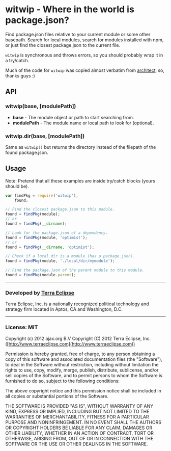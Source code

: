 witwip - Where in the world is package.json?
============================================

Find package.json files relative to your current module or some other basepath.
Search for local modules, search for modules installed with npm, or just find
the closest package.json to the current file.

`witwip` is synchronous and throws errors, so you should probably wrap it in
a try/catch.

Much of the code for `witwip` was copied almost verbatim from [architect](https://github.com/c9/architect), so, thanks guys :)


API
---

### witwip(base, [modulePath])
- **base** - The module object or path to start searching from.
- **modulePath** - The module name or local path to look for (optional).

### witwip.dir(base, [modulePath])
Same as `witwip()` but returns the directory instead of the filepath of the
found package.json.


Usage
-----

Note: Pretend that all these examples are inside try/catch blocks (yours should be).

```js
var findPkg = require('witwip'),
    found;

// Find the closest package.json to this module.
found = findPkg(module);
// or
found = findPkg(__dirname);

// Look for the package.json of a dependency.
found = findPkg(module, 'optimist');
// or
found = findPkg(__dirname, 'optimist');

// Check if a local dir is a module (has a package.json).
found = findPkg(module, './local/dir/mymodule');

// Find the package.json of the parent module to this module.
found = findPkg(module.parent);
```


- - -

### Developed by [Terra Eclipse](http://www.terraeclipse.com)
Terra Eclipse, Inc. is a nationally recognized political technology and
strategy firm located in Aptos, CA and Washington, D.C.

- - -

### License: MIT
Copyright (c) 2012 ajax.org B.V
Copyright (C) 2012 Terra Eclipse, Inc. ([http://www.terraeclipse.com](http://www.terraeclipse.com))

Permission is hereby granted, free of charge, to any person obtaining a copy
of this software and associated documentation files (the "Software"), to deal
in the Software without restriction, including without limitation the rights
to use, copy, modify, merge, publish, distribute, sublicense, and/or sell
copies of the Software, and to permit persons to whom the Software is furnished
to do so, subject to the following conditions:

The above copyright notice and this permission notice shall be included in
all copies or substantial portions of the Software.

THE SOFTWARE IS PROVIDED "AS IS", WITHOUT WARRANTY OF ANY KIND, EXPRESS OR
IMPLIED, INCLUDING BUT NOT LIMITED TO THE WARRANTIES OF MERCHANTABILITY,
FITNESS FOR A PARTICULAR PURPOSE AND NONINFRINGEMENT. IN NO EVENT SHALL THE
AUTHORS OR COPYRIGHT HOLDERS BE LIABLE FOR ANY CLAIM, DAMAGES OR OTHER
LIABILITY, WHETHER IN AN ACTION OF CONTRACT, TORT OR OTHERWISE, ARISING FROM,
OUT OF OR IN CONNECTION WITH THE SOFTWARE OR THE USE OR OTHER DEALINGS IN THE
SOFTWARE.